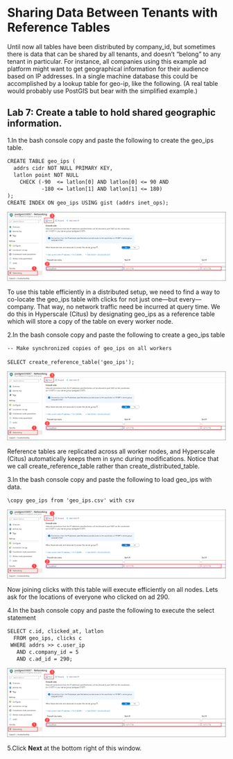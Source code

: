 # Sharing Data Between Tenants with Reference Tables

Until now all tables have been distributed by company_id, but sometimes there is data that can be shared by all tenants, and doesn’t “belong” to any tenant in particular. For instance, all companies using this example ad platform might want to get geographical information for their audience based on IP addresses. In a single machine database this could be accomplished by a lookup table for geo-ip, like the following. (A real table would probably use PostGIS but bear with the simplified example.)

## Lab 7: Create a table to hold shared geographic information.

1.In the bash console copy and paste the following to create the geo_ips table.

```
CREATE TABLE geo_ips (
  addrs cidr NOT NULL PRIMARY KEY,
  latlon point NOT NULL
    CHECK (-90  <= latlon[0] AND latlon[0] <= 90 AND
           -180 <= latlon[1] AND latlon[1] <= 180)
);
CREATE INDEX ON geo_ips USING gist (addrs inet_ops); 
```

  ![](Images/firewall.png)
  
To use this table efficiently in a distributed setup, we need to find a way to co-locate the geo_ips table with clicks for not just one—but every—company. That way, no network traffic need be incurred at query time. We do this in Hyperscale (Citus) by designating geo_ips as a reference table which will store a copy of the table on every worker node.

2.In the bash console copy and paste the following to create a geo_ips table

```
-- Make synchronized copies of geo_ips on all workers

SELECT create_reference_table('geo_ips');
```

  ![](Images/firewall.png)
  
Reference tables are replicated across all worker nodes, and Hyperscale (Citus) automatically keeps them in sync during modifications. Notice that we call create_reference_table rather than create_distributed_table.
	 
3.In the bash console copy and paste the following to load geo_ips with data.

```
\copy geo_ips from 'geo_ips.csv' with csv
```

  ![](Images/firewall.png)
  
Now joining clicks with this table will execute efficiently on all nodes. Lets ask for the locations of everyone who clicked on ad 290.
	 
4.In the bash console copy and paste the following to execute the select statement

```
SELECT c.id, clicked_at, latlon
  FROM geo_ips, clicks c
 WHERE addrs >> c.user_ip
   AND c.company_id = 5
   AND c.ad_id = 290;
 ```

  ![](Images/firewall.png)
  
5.Click **Next** at the bottom right of this window.
